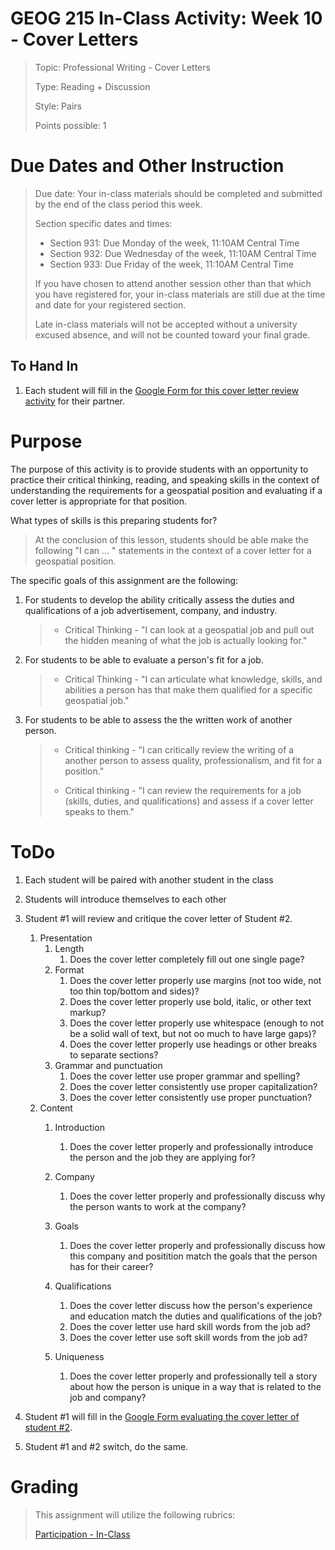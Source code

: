# GEOG 215 In-Class Activity: Week 10 - Cover Letters
>Topic: Professional Writing - Cover Letters
>
>Type: Reading + Discussion
>
>Style: Pairs
>
>Points possible: 1
>

# Due Dates and Other Instruction
> Due date: Your in-class materials should be completed and submitted by the end of the class period this week.
>
> Section specific dates and times:
>
> * Section 931: Due Monday of the week, 11:10AM Central Time
> * Section 932: Due Wednesday of the week, 11:10AM Central Time
> * Section 933: Due Friday of the week, 11:10AM Central Time
>
> If you have chosen to attend another session other than that which you have registered for, your in-class materials are still due at the time and date for your registered section.
>
> Late in-class materials will not be accepted without a university excused absence, and will not be counted toward your final grade.
>

## To Hand In
1. Each student will fill in the [Google Form for this cover letter review activity](https://goo.gl/forms/vvy14d4qkNwZ5koj2) for their partner.


# Purpose
The purpose of this activity is to provide students with an opportunity to practice their critical thinking, reading, and speaking skills in the context of understanding the requirements for a geospatial position and evaluating if a cover letter is appropriate for that position.

What types of skills is this preparing students for? 

> At the conclusion of this lesson, students should be able make the following "I can ... " statements in the context of a cover letter for a geospatial position.

The specific goals of this assignment are the following:

1. For students to develop the ability critically assess the duties and qualifications of a job advertisement, company, and industry.
    >
    > - Critical Thinking  - "I can look at a geospatial job and pull out the hidden meaning of what the job is actually looking for."
    >
2. For students to be able to evaluate a person's fit for a job.
    >
    > - Critical Thinking - "I can articulate what knowledge, skills, and abilities a person has that make them qualified for a specific geospatial job."
    >
3. For students to be able to assess the the written work of another person.
    >
    > - Critical thinking  - "I can critically review the writing of a another person to assess quality, professionalism, and fit for a position."
	>
	> - Critical thinking  - "I can review the requirements for a job (skills, duties, and qualifications) and assess if a cover letter speaks to them."
    >

# ToDo
1. Each student will be paired with another student in the class

2. Students will introduce themselves to each other

3. Student #1 will review and critique the cover letter of Student #2.
	1. Presentation
      	1. Length
			1. Does the cover letter completely fill out one single page?
       	2. Format
			1. Does the cover letter properly use margins (not too wide, not too thin top/bottom and sides)?
			2. Does the cover letter properly use bold, italic, or other text markup?
			3. Does the cover letter properly use whitespace (enough to not be a solid wall of text, but not oo much to have large gaps)?
			4. Does the cover letter properly use headings or other breaks to separate sections?
       	3. Grammar and punctuation
			1. Does the cover letter use proper grammar and spelling?
			2. Does the cover letter consistently use proper capitalization?
			3. Does the cover letter consistently use proper punctuation?
	2. Content
       	1. Introduction
			1. Does the cover letter properly and professionally introduce the person and the job they are applying for?
       	2. Company
			1. Does the cover letter properly and professionally discuss why the person wants to work at the company?

       	3. Goals
			1. Does the cover letter properly and professionally discuss how this company and positition match the goals that the person has for their career?

       	4. Qualifications
			1. Does the cover letter discuss how the person's experience and education match the duties and qualifications of the job?
			2. Does the cover letter use hard skill words from the job ad?
			3. Does the cover letter use soft skill words from the job ad?

       	5. Uniqueness
			1. Does the cover letter properly and professionally tell a story about how the person is unique in a way that is related to the job and company?

4. Student #1 will fill in the [Google Form evaluating the cover letter of student #2](https://goo.gl/forms/vvy14d4qkNwZ5koj2).

5. Student #1 and #2 switch, do the same.


# Grading
>
> This assignment will utilize the following rubrics:
>
>[Participation - In-Class](../rubrics/participation.md)
>
